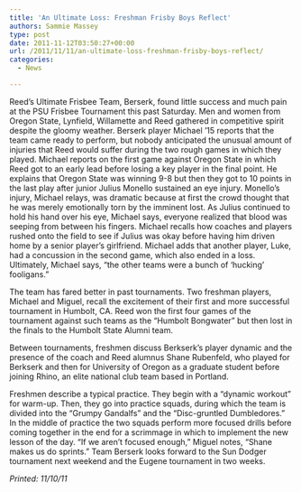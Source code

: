 ```yaml
---
title: 'An Ultimate Loss: Freshman Frisby Boys Reflect'
authors: Sammie Massey
type: post
date: 2011-11-12T03:50:27+00:00
url: /2011/11/11/an-ultimate-loss-freshman-frisby-boys-reflect/
categories:
  - News

---
```

Reed&#8217;s Ultimate Frisbee Team, Berserk, found little success and much pain at the PSU Frisbee Tournament this past Saturday. Men and women from Oregon State, Lynfield, Willamette and Reed gathered in competitive spirit despite the gloomy weather. Berserk player Michael &#8217;15 reports that the team came ready to perform, but nobody anticipated the unusual amount of injuries that Reed would suffer during the two rough games in which they played. Michael reports on the first game against Oregon State in which Reed got to an early lead before losing a key player in the final point. He explains that Oregon State was winning 9-8 but then they got to 10 points in the last play after junior Julius Monello sustained an eye injury. Monello&#8217;s injury, Michael relays, was dramatic because at first the crowd thought that he was merely emotionally torn by the imminent lost. As Julius continued to hold his hand over his eye, Michael says, everyone realized that blood was seeping from between his fingers. Michael recalls how coaches and players rushed onto the field to see if Julius was okay before having him driven home by a senior player&#8217;s girlfriend. Michael adds that another player, Luke, had a concussion in the second game, which also ended in a loss. Ultimately, Michael says, &#8220;the other teams were a bunch of &#8216;hucking&#8217; fooligans.&#8221;

The team has fared better in past tournaments. Two freshman players, Michael and Miguel, recall the excitement of their first and more successful tournament in Humbolt, CA. Reed won the first four games of the tournament against such teams as the &#8220;Humbolt Bongwater&#8221; but then lost in the finals to the Humbolt State Alumni team.

Between tournaments, freshmen discuss Berkserk&#8217;s player dynamic and the presence of the coach and Reed alumnus Shane Rubenfeld, who played for Berkserk and then for University of Oregon as a graduate student before joining Rhino, an elite national club team based in Portland.

Freshmen describe a typical practice. They begin with a &#8220;dynamic workout&#8221; for warm-up. Then, they go into practice squads, during which the team is divided into the &#8220;Grumpy Gandalfs&#8221; and the &#8220;Disc-gruntled Dumbledores.&#8221; In the middle of practice the two squads perform more focused drills before coming together in the end for a scrimmage in which to implement the new lesson of the day. &#8220;If we aren&#8217;t focused enough,&#8221; Miguel notes, &#8220;Shane makes us do sprints.&#8221; Team Berserk looks forward to the Sun Dodger tournament next weekend and the Eugene tournament in two weeks.

_Printed: 11/10/11_